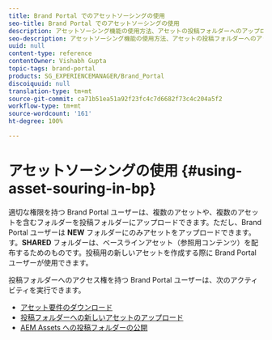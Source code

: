 ```yaml
---
title: Brand Portal でのアセットソーシングの使用
seo-title: Brand Portal でのアセットソーシングの使用
description: アセットソーシング機能の使用方法、アセットの投稿フォルダーへのアップロード方法および投稿フォルダーの AEM Assets Brand Portal への公開方法について説明します。
seo-description: アセットソーシング機能の使用方法、アセットの投稿フォルダーへのアップロード方法および投稿フォルダーの AEM Assets Brand Portal への公開方法について説明します。
uuid: null
content-type: reference
contentOwner: Vishabh Gupta
topic-tags: brand-portal
products: SG_EXPERIENCEMANAGER/Brand_Portal
discoiquuid: null
translation-type: tm+mt
source-git-commit: ca71b51ea51a92f23fc4c7d6682f73c4c204a5f2
workflow-type: tm+mt
source-wordcount: '161'
ht-degree: 100%

---
```



# アセットソーシングの使用 {#using-asset-souring-in-bp}

適切な権限を持つ Brand Portal ユーザーは、複数のアセットや、複数のアセットを含むフォルダーを投稿フォルダーにアップロードできます。ただし、Brand Portal ユーザーは **NEW** フォルダーにのみアセットをアップロードできます。す。**SHARED** フォルダーは、ベースラインアセット（参照用コンテンツ）を配布するためのものです。投稿用の新しいアセットを作成する際に Brand Portal ユーザーが使用できます。

投稿フォルダーへのアクセス権を持つ Brand Portal ユーザーは、次のアクティビティを実行できます。

* [アセット要件のダウンロード](brand-portal-download-asset-requirements.md)
* [投稿フォルダーへの新しいアセットのアップロード](brand-portal-upload-assets-to-contribution-folder.md)
* [AEM Assets への投稿フォルダーの公開](brand-portal-publish-contribution-folder-to-aem-assets.md)